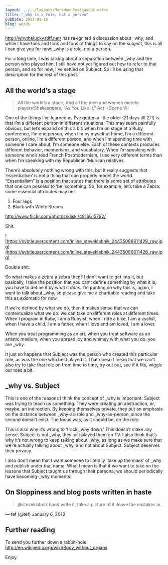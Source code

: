 ```yaml
---
layout: ../../layouts/MarkdownPostLayout.astro
title: "_why is a role, not a person"
pubDate: 2013-01-16
blog: words
---
```


http://whytheluckystiff.net/ has re-ignited a discussion about _why, and while I have tons and tons and tons of things to say on the subject, this is all I can give you for now: _why is a role, not a person.

For a long time, I was talking about a separation between _why and the person who played him. I still have not yet figured out how to refer to that person, and so for now, I’ve settled on Subject. So I’ll be using that description for the rest of this post.

## All the world’s a stage

> All the world’s a stage, And all the men and women merely players:Shakespeare, “As You Like It,” Act II Scene VII
> 

One of the things I’ve learned as I’ve gotten a little older (21 days till 27!) is that I’m a different person in different situations. This may seem painfully obvious, but let’s expand on this a bit: when I’m on stage at a Ruby conference, I’m one person, when I’m by myself at home, I’m a different person, online, I’m a different person, and when I’m spending time with someone I care about, I’m someone else. Each of these contexts produces different behavior, mannerisms, and vocabulary. When I’m speaking with someone who’s read French Postmodernism, I use very different terms than when I’m speaking with my Republican ’Murican relatives.

There’s absolutely nothing wrong with this, but it really suggests that ‘essentialism’ is not a thing that can properly model the world. “Essentialism” is a position that states that there is some set of attributes that one can possess to ‘be’ something. So, for example, let’s take a Zebra: some essential attributes may be:

1. Four legs
2. Black with White Stripes

http://www.flickr.com/photos/kliski/4816615762/

Shit.

![https://svbtleusercontent.com/inline_steveklabnik_24435086611428_raw.jpg](https://svbtleusercontent.com/inline_steveklabnik_24435086611428_raw.jpg)

Double shit.

So what makes a zebra a zebra then? I don’t want to get into it, but basically, I take the position that you can’t define something by what it is, you have to define it by what it *does*. I’m punting on why this is, again, I want to talk about _why, so please give me a charitable reading and take this as axiomatic for now.

If we’re defined by what we do, then it makes sense that we can contextualize what we do: we can take on different roles at different times. When I program in Ruby, I am a Rubyist; when I ride a bike, I am a cyclist, when I have a child, I am a father, when I love and am loved, I am a lover.

When you treat programming as an art, when you treat software as an artistic medium, when you spread joy and whimsy with what you do, you are _why.

It just so happens that Subject was the person who created this particular role, as was the one who best played it. That doesn’t mean that we can’t also try to take that role on from time to time, try out out, see if it fits, wiggle our toes a bit.

## _why vs. Subject

This is one of the reasons I think the concept of _why is important: Subject was trying to teach us something. They were creating an abstraction, or, maybe, an indirection. By keeping themselves private, they put an emphasis on the distance between _why-as-role and _why-as-person, since the second doesn’t exist. The focus was, as it should be, on the role.

This is also why it’s wrong to ‘track _why down.’ This doesn’t make any sense. Subject is not _why, they just played them on TV. I also think that’s why it’s not wrong to keep talking about _why, as long as we make sure that we’re actually talking about _why, and not about Subject. Subject deserves their privacy.

I also don’t mean that I want someone to literally ‘take up the mask’ of _why and publish under that name. What I mean is that if we want to take on the lessons that Subject taught us through their persona, we should periodically have becoming-_why moments.

## On Sloppiness and blog posts written in haste

> @steveklabnik hand write it, take a picture of it. leave the mistakes in.

— tef (@tef) January 6, 2013
> 

## Further reading

To send you further down a rabbit-hole: http://en.wikipedia.org/wiki/Body_without_organs

Enjoy.
